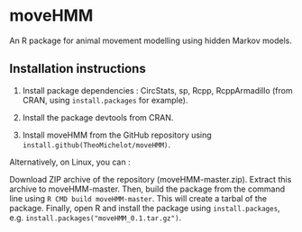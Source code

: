 # moveHMM
An R package for animal movement modelling using hidden Markov models.

## Installation instructions

1. Install package dependencies : CircStats, sp, Rcpp, RcppArmadillo (from CRAN, using `install.packages` for example).

2. Install the package devtools from CRAN.

3. Install moveHMM from the GitHub repository using `install.github(TheoMichelot/moveHMM)`.

Alternatively, on Linux, you can :

Download ZIP archive of the repository (moveHMM-master.zip). Extract this archive to moveHMM-master. 
Then, build the package from the command line using `R CMD build moveHMM-master`. This will create a tarbal of the package. 
Finally, open R and install the package using `install.packages`, e.g. `install.packages("moveHMM_0.1.tar.gz")`.
